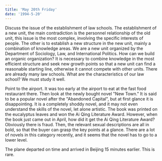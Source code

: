 ```yaml
---
title: 'May 20th Friday'
date: '1994-5-20'
---
```


Discuss the issue of the establishment of law schools. The establishment of a new unit, the main contradiction is the personnel relationship of the old unit, this issue is the most complex, involving the specific interests of people. The other is to establish a new structure in the new unit, mainly a combination of knowledge areas. We are a new unit organized by the Department of Sociology, Law, and International Politics. How can we build an organic organization? It is necessary to combine knowledge in the most efficient structure and seek new growth points so that a new unit can find a reasonable starting line, otherwise it cannot compete with other units. There are already many law schools. What are the characteristics of our law school? We must study it well.

Point to the airport. It was too early at the airport to eat at the fast food restaurant there. Then look at the newly bought novel "New Town." It is said to be a popular novel after the "Abandoned Capital", but at first glance it is disappointing. It is a completely shoddy novel, and it may not even understand the skills of the novel, let alone artistic. The book was printed on the eucalyptus leaves and won the Ai Qing Literature Award. However, when the book just came out in April, how did it get the Ai Qing Literature Award? Obviously there is fraud. Then, the relevant sexual descriptions are all in bold, so that the buyer can grasp the key points at a glance. There are a lot of novels in this category recently, and it seems that the novel has to go to a lower level.

The plane departed on time and arrived in Beijing 15 minutes earlier. This is rare.